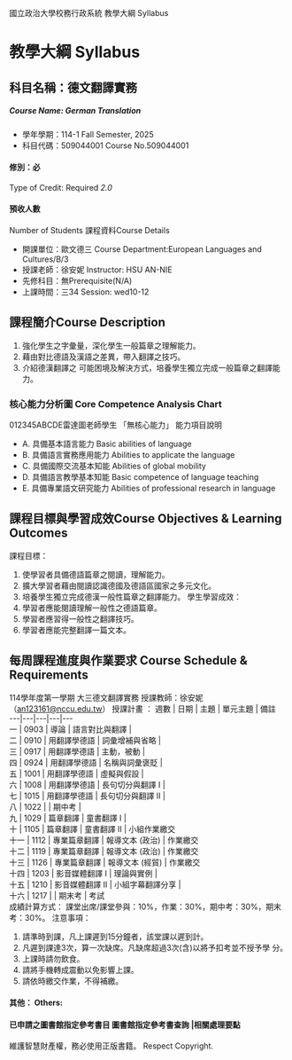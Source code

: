 國立政治大學校務行政系統 教學大綱 Syllabus
# 教學大綱 Syllabus
##  科目名稱：德文翻譯實務 
#####  Course Name: German Translation
  * 學年學期：114-1 Fall Semester, 2025 
  * 科目代碼：509044001 Course No.509044001
#### 修別：必
Type of Credit: Required 
_2.0_
#### 預收人數
Number of Students
課程資料Course Details
  * 開課單位：歐文德三 Course Department:European Languages and Cultures/B/3 
  * 授課老師：徐安妮 Instructor: HSU AN-NIE 
  * 先修科目：無Prerequisite(N/A)
  * 上課時間：三34 Session: wed10-12
##  課程簡介Course Description
  1. 強化學生之字彙量，深化學生一般篇章之理解能力。
  2. 藉由對比德語及漢語之差異，帶入翻譯之技巧。
  3. 介紹德漢翻譯之 可能困境及解決方式，培養學生獨立完成一般篇章之翻譯能力。
###  核心能力分析圖 Core Competence Analysis Chart
012345ABCDE雷達圖老師學生
「無核心能力」 
能力項目說明
  * A. 具備基本語言能力 Basic abilities of language
  * B. 具備語言實務應用能力 Abilities to applicate the language
  * C. 具備國際交流基本知能 Abilities of global mobility
  * D. 具備語言教學基本知能 Basic competence of language teaching
  * E. 具備專業語文研究能力 Abilities of professional research in language
##  課程目標與學習成效Course Objectives & Learning Outcomes 
課程目標：
  1. 使學習者具備德語篇章之閱讀，理解能力。
  2. 擴大學習者藉由閱讀認識德國及德語區國家之多元文化。
  3. 培養學生獨立完成德漢一般性篇章之翻譯能力。
學生學習成效：
  1. 學習者應能閱讀理解一般性之德語篇章。
  2. 學習者應習得一般性之翻譯技巧。
  3. 學習者應能完整翻譯一篇文本。
##  每周課程進度與作業要求 Course Schedule & Requirements
114學年度第一學期
大三德文翻譯實務
授課教師：徐安妮（an123161@nccu.edu.tw）
授課計畫 ：
週數 |  日期 |  主題 |  單元主題 |  備註  
---|---|---|---|---  
一 |  0903 |  導論 |  語言對比與翻譯 |   
二 |  0910 |  用翻譯學德語 |  詞彙增補與省略 |   
三 |  0917 |  用翻譯學德語 |  主動，被動 |   
四 |  0924 |  用翻譯學德語 |  名稱與詞彙褒貶 |   
五 |  1001 |  用翻譯學德語 |  虛擬與假設 |   
六 |  1008 |  用翻譯學德語 |  長句切分與翻譯 I |   
七 |  1015 |  用翻譯學德語 |  長句切分與翻譯 II |   
八 |  1022 |  |  期中考 |   
九 |  1029 |  篇章翻譯 |  童書翻譯 I |   
十 |  1105 |  篇章翻譯 |  童書翻譯 II |  小組作業繳交  
十一 |  1112 |  專業篇章翻譯 |  報導文本 (政治) |  作業繳交  
十二 |  1119 |  專業篇章翻譯 |  報導文本 (政治) |  作業繳交  
十三 |  1126 |  專業篇章翻譯 |  報導文本 (經貿) |  作業繳交  
十四 |  1203 |  影音媒體翻譯 I |  理論與實例 |   
十五 |  1210 |  影音媒體翻譯 II |  小組字幕翻譯分享 |   
十六 |  1217 |  |  期末考 |  考試  
成績計算方式：
課堂出席/課堂參與：10%，作業：30%，期中考：30%，期末考：30%。
注意事項：
1. 請準時到課，凡上課遲到15分鐘者，該堂課以遲到計。
2. 凡遲到課達3次，算一次缺席。凡缺席超過3次(含)以將予扣考並不授予學
分。
3. 上課時請勿飲食。
4. 請將手機轉成震動以免影響上課。
5. 請依時繳交作業，不得補繳。
####  其他： Others:
####  已申請之圖書館指定參考書目  圖書館指定參考書查詢 |相關處理要點
維護智慧財產權，務必使用正版書籍。 Respect Copyright.